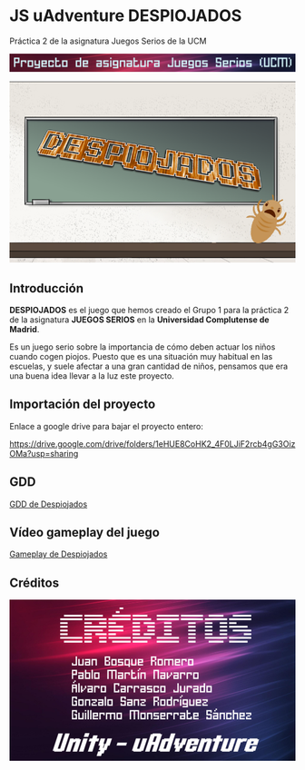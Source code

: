 # JS uAdventure DESPIOJADOS
Práctica 2 de la asignatura Juegos Serios de la UCM

![alt text](https://github.com/RamzaFFT/JS_uAdventure_Desp/blob/master/Cre%CC%81ditos%20y%20Referencias/InfoProyectoJS_D.png)

![alt text](https://github.com/RamzaFFT/JS_uAdventure_Desp/blob/master/Ti%CC%81tulo.png)

## Introducción
**DESPIOJADOS** es el juego que hemos creado el Grupo 1 para la práctica 2 de la asignatura **JUEGOS SERIOS** en la **Universidad Complutense de Madrid**. 

Es un juego serio sobre la importancia de cómo deben actuar los niños cuando cogen piojos. Puesto que es una situación muy habitual en las escuelas, y suele afectar a una gran cantidad de niños, pensamos que era una buena idea llevar a la luz este proyecto.

## Importación del proyecto

Enlace a google drive para bajar el proyecto entero: 

https://drive.google.com/drive/folders/1eHUE8CoHK2_4F0LJiF2rcb4gG3OizOMa?usp=sharing


## GDD

[GDD de Despiojados](https://github.com/RamzaFFT/JS_uAdventure_Desp/blob/master/Despiojados_GDD.pdf)


## Vídeo gameplay del juego

[Gameplay de Despiojados](https://drive.google.com/file/d/1dF9ml_vj_JiHNSU8g2bl-E84DO-2bQya/view?usp=sharing)

## Créditos

![alt text](https://github.com/RamzaFFT/JS_uAdventure_Desp/blob/master/Cre%CC%81ditos%20y%20Referencias/Credits.png)
